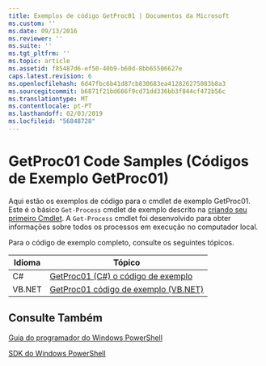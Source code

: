 ```yaml
---
title: Exemplos de código GetProc01 | Documentos da Microsoft
ms.custom: ''
ms.date: 09/13/2016
ms.reviewer: ''
ms.suite: ''
ms.tgt_pltfrm: ''
ms.topic: article
ms.assetid: f85487d6-ef50-40b9-b60d-8bb65506627e
caps.latest.revision: 6
ms.openlocfilehash: 6d47fbc6b41d87cb830683ea412826275083b8a3
ms.sourcegitcommit: b6871f21bd666f9cd71dd336bb3f844cf472b56c
ms.translationtype: MT
ms.contentlocale: pt-PT
ms.lasthandoff: 02/03/2019
ms.locfileid: "56848728"
---
```

# <a name="getproc01-code-samples"></a>GetProc01 Code Samples (Códigos de Exemplo GetProc01)

Aqui estão os exemplos de código para o cmdlet de exemplo GetProc01. Este é o básico `Get-Process` cmdlet de exemplo descrito na [criando seu primeiro Cmdlet](../cmdlet/creating-a-cmdlet-without-parameters.md). A `Get-Process` cmdlet foi desenvolvido para obter informações sobre todos os processos em execução no computador local.

Para o código de exemplo completo, consulte os seguintes tópicos.

|Idioma|Tópico|
|--------------|-----------|
|C#|[GetProc01 (C#) o código de exemplo](./getproc01-csharp-sample-code.md)|
|VB.NET|[GetProc01 código de exemplo (VB.NET)](./getproc01-vb-net-sample-code.md)|

## <a name="see-also"></a>Consulte Também

[Guia do programador do Windows PowerShell](./windows-powershell-programmer-s-guide.md)

[SDK do Windows PowerShell](../windows-powershell-reference.md)